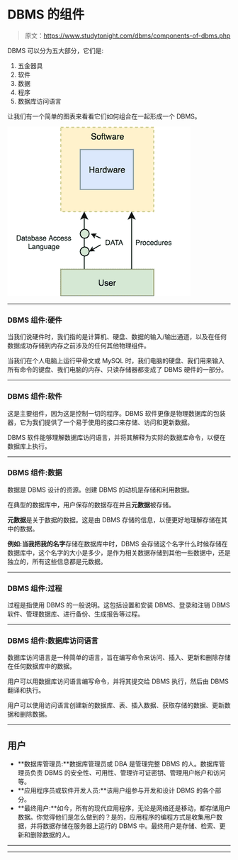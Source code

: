 # DBMS 的组件

> 原文：<https://www.studytonight.com/dbms/components-of-dbms.php>

DBMS 可以分为五大部分，它们是:

1.  五金器具
2.  软件
3.  数据
4.  程序
5.  数据库访问语言

让我们有一个简单的图表来看看它们如何组合在一起形成一个 DBMS。

![components of database management system](img/efd75fddf57e1c4c3a4136075b99412a.png)

* * *

### DBMS 组件:硬件

当我们说硬件时，我们指的是计算机、硬盘、数据的输入/输出通道，以及在任何数据成功存储到内存之前涉及的任何其他物理组件。

当我们在个人电脑上运行甲骨文或 MySQL 时，我们电脑的硬盘、我们用来输入所有命令的键盘、我们电脑的内存、只读存储器都变成了 DBMS 硬件的一部分。

* * *

### DBMS 组件:软件

这是主要组件，因为这是控制一切的程序。DBMS 软件更像是物理数据库的包装器，它为我们提供了一个易于使用的接口来存储、访问和更新数据。

DBMS 软件能够理解数据库访问语言，并将其解释为实际的数据库命令，以便在数据库上执行。

* * *

### DBMS 组件:数据

数据是 DBMS 设计的资源。创建 DBMS 的动机是存储和利用数据。

在典型的数据库中，用户保存的数据存在并且**元数据**被存储。

**元数据**是关于数据的数据。这是由 DBMS 存储的信息，以便更好地理解存储在其中的数据。

**例如:**当我把我的**名字**存储在数据库中时，DBMS 会存储这个名字什么时候存储在数据库中，这个名字的大小是多少，是作为相关数据存储到其他一些数据中，还是独立的，所有这些信息都是元数据。

* * *

### DBMS 组件:过程

过程是指使用 DBMS 的一般说明。这包括设置和安装 DBMS、登录和注销 DBMS 软件、管理数据库、进行备份、生成报告等过程。

* * *

### DBMS 组件:数据库访问语言

数据库访问语言是一种简单的语言，旨在编写命令来访问、插入、更新和删除存储在任何数据库中的数据。

用户可以用数据库访问语言编写命令，并将其提交给 DBMS 执行，然后由 DBMS 翻译和执行。

用户可以使用访问语言创建新的数据库、表、插入数据、获取存储的数据、更新数据和删除数据。

* * *

## 用户

*   **数据库管理员:**数据库管理员或 DBA 是管理完整 DBMS 的人。数据库管理员负责 DBMS 的安全性、可用性、管理许可证密钥、管理用户帐户和访问等。
*   **应用程序员或软件开发人员:**该用户组参与开发和设计 DBMS 的各个部分。
*   **最终用户:**如今，所有的现代应用程序，无论是网络还是移动，都存储用户数据。你觉得他们是怎么做到的？是的，应用程序的编程方式是收集用户数据，并将数据存储在服务器上运行的 DBMS 中。最终用户是存储、检索、更新和删除数据的人。

* * *

* * *